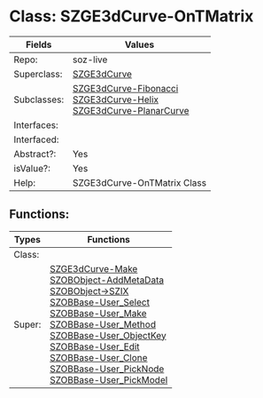 
# Class:	SZGE3dCurve-OnTMatrix

| Fields | Values |
| --------- | --------- |
| Repo: | soz-live |
| Superclass: | [SZGE3dCurve](SZGE3dCurve.html) |
| Subclasses: | [SZGE3dCurve-Fibonacci](SZGE3dCurve-Fibonacci.html) <br> [SZGE3dCurve-Helix](SZGE3dCurve-Helix.html) <br> [SZGE3dCurve-PlanarCurve](SZGE3dCurve-PlanarCurve.html) |
| Interfaces: |  |
| Interfaced: |  |
| Abstract?: | Yes |
| isValue?: | Yes |
| Help: | SZGE3dCurve-OnTMatrix Class |


## Functions:

| Types | Functions |
| --------- | --------- |
| Class: |  |
| Super: | [SZGE3dCurve-Make](SZGE3dCurve.html) <br> [SZOBObject-AddMetaData](SZOBObject.html) <br> [SZOBObject->SZIX](SZOBObject.html) <br> [SZOBBase-User_Select](SZOBBase.html) <br> [SZOBBase-User_Make](SZOBBase.html) <br> [SZOBBase-User_Method](SZOBBase.html) <br> [SZOBBase-User_ObjectKey](SZOBBase.html) <br> [SZOBBase-User_Edit](SZOBBase.html) <br> [SZOBBase-User_Clone](SZOBBase.html) <br> [SZOBBase-User_PickNode](SZOBBase.html) <br> [SZOBBase-User_PickModel](SZOBBase.html) |


